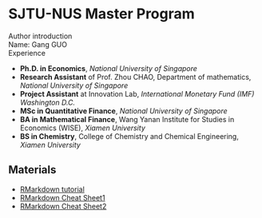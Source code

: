 # SJTU-NUS Master Program

Author introduction
<br>
Name: Gang GUO
<br>
Experience
- **Ph.D. in Economics**, *National University of Singapore*
- **Research Assistant** of Prof. Zhou CHAO, Department of mathematics, *National University of Singapore*
- **Project Assistant** at Innovation Lab, *International Monetary Fund (IMF) Washington D.C.*
- **MSc in Quantitative Finance**, *National University of Singapore* 
- **BA in Mathematical Finance**, Wang Yanan Institute for Studies in Economics (WISE), *Xiamen University*
- **BS in Chemistry**, College of Chemistry and Chemical Engineering, *Xiamen University*


## Materials

* [RMarkdown tutorial](https://rmarkdown.rstudio.com/)
* [RMarkdown Cheat Sheet1](https://www.ethz.ch/content/dam/ethz/special-interest/math/statistics/sfs/Education/Advanced%20Studies%20in%20Applied%20Statistics/course-material-1719/Datenanalyse/rmarkdown-2.pdf)
* [RMarkdown Cheat Sheet2](https://www.rstudio.com/wp-content/uploads/2015/02/rmarkdown-cheatsheet.pdf)
